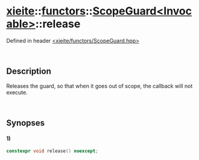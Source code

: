 # [xieite](../../xieite.md)\:\:[functors](../../functors.md)\:\:[ScopeGuard\<Invocable\>](../ScopeGuard.md)\:\:release
Defined in header [<xieite/functors/ScopeGuard.hpp>](../../../include/xieite/functors/ScopeGuard.hpp)

&nbsp;

## Description
Releases the guard, so that when it goes out of scope, the callback will not execute.

&nbsp;

## Synopses
#### 1)
```cpp
constexpr void release() noexcept;
```
